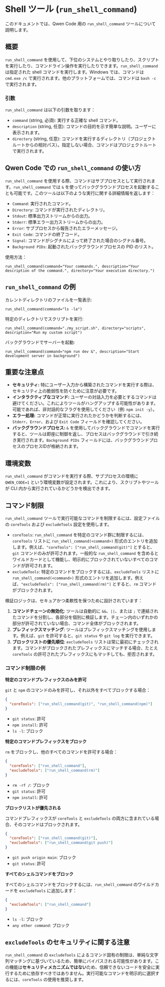 # Shell ツール (`run_shell_command`)

このドキュメントでは、Qwen Code 用の `run_shell_command` ツールについて説明します。

## 概要

`run_shell_command` を使用して、下位のシステムとやり取りしたり、スクリプトを実行したり、コマンドライン操作を実行したりできます。`run_shell_command` は指定された shell コマンドを実行します。Windows では、コマンドは `cmd.exe /c` で実行されます。他のプラットフォームでは、コマンドは `bash -c` で実行されます。

### 引数

`run_shell_command` は以下の引数を取ります：

- `command` (string, 必須): 実行する正確な shell コマンド。
- `description` (string, 任意): コマンドの目的を示す簡単な説明。ユーザーに表示されます。
- `directory` (string, 任意): コマンドを実行するディレクトリ（プロジェクトルートからの相対パス）。指定しない場合、コマンドはプロジェクトルートで実行されます。

## Qwen Code での `run_shell_command` の使い方

`run_shell_command` を使用する際、コマンドはサブプロセスとして実行されます。`run_shell_command` では `&` を使ってバックグラウンドプロセスを起動することも可能です。このツールは以下のような実行に関する詳細情報を返します：

- `Command`: 実行されたコマンド。
- `Directory`: コマンドが実行されたディレクトリ。
- `Stdout`: 標準出力ストリームからの出力。
- `Stderr`: 標準エラー出力ストリームからの出力。
- `Error`: サブプロセスから報告されたエラーメッセージ。
- `Exit Code`: コマンドの終了コード。
- `Signal`: コマンドがシグナルによって終了された場合のシグナル番号。
- `Background PIDs`: 起動されたバックグラウンドプロセスの PID のリスト。

使用方法：

```
run_shell_command(command="Your commands.", description="Your description of the command.", directory="Your execution directory.")
```

## `run_shell_command` の例

カレントディレクトリのファイルを一覧表示:

```
run_shell_command(command="ls -la")
```

特定のディレクトリでスクリプトを実行:

```
run_shell_command(command="./my_script.sh", directory="scripts", description="Run my custom script")
```

バックグラウンドでサーバーを起動:

```
run_shell_command(command="npm run dev &", description="Start development server in background")
```

## 重要な注意点

- **セキュリティ:** 特にユーザー入力から構築されたコマンドを実行する際は、セキュリティ上の脆弱性を防ぐために注意が必要です。
- **インタラクティブなコマンド:** ユーザーの対話入力を必要とするコマンドは避けてください。これによりツールがハングアップする可能性があります。可能であれば、非対話的なフラグを使用してください（例: `npm init -y`）。
- **エラー処理:** コマンドが正常に実行されたかどうかを判断するには、`Stderr`、`Error`、および `Exit Code` フィールドを確認してください。
- **バックグラウンドプロセス:** `&` を使用してバックグラウンドでコマンドを実行すると、ツールは即座に制御を返し、プロセスはバックグラウンドで引き続き実行されます。`Background PIDs` フィールドには、バックグラウンドプロセスのプロセスIDが格納されます。

## 環境変数

`run_shell_command` がコマンドを実行する際、サブプロセスの環境に `QWEN_CODE=1` という環境変数が設定されます。これにより、スクリプトやツールが CLI 内から実行されているかどうかを検出できます。

## コマンド制限

`run_shell_command` ツールで実行可能なコマンドを制限するには、設定ファイルの `coreTools` および `excludeTools` 設定を使用します。

- `coreTools`: `run_shell_command` を特定のコマンド群に制限するには、`coreTools` リストに `run_shell_command(<command>)` 形式のエントリを追加します。例えば、`"coreTools": ["run_shell_command(git)"]` とすると、`git` コマンドのみが許可されます。一般的な `run_shell_command` を含めるとワイルドカードとして機能し、明示的にブロックされていないすべてのコマンドが許可されます。
- `excludeTools`: 特定のコマンドをブロックするには、`excludeTools` リストに `run_shell_command(<command>)` 形式のエントリを追加します。例えば、`"excludeTools": ["run_shell_command(rm)"]` とすると、`rm` コマンドがブロックされます。

検証ロジックは、セキュアかつ柔軟性を保つために設計されています：

1.  **コマンドチェーンの無効化**: ツールは自動的に `&&`、`||`、または `;` で連結されたコマンドを分割し、各部分を個別に検証します。チェーン内のいずれかの部分が許可されていない場合、コマンド全体がブロックされます。
2.  **プレフィックスマッチング**: ツールはプレフィックスマッチングを使用します。例えば、`git` を許可すると、`git status` や `git log` を実行できます。
3.  **ブロックリストの優先順位**: `excludeTools` リストは常に最初にチェックされます。コマンドがブロックされたプレフィックスにマッチする場合、たとえ `coreTools` の許可されたプレフィックスにもマッチしても、拒否されます。

### コマンド制限の例

**特定のコマンドプレフィックスのみを許可**

`git` と `npm` のコマンドのみを許可し、それ以外をすべてブロックする場合：

```json
{
  "coreTools": ["run_shell_command(git)", "run_shell_command(npm)"]
}
```

- `git status`: 許可
- `npm install`: 許可
- `ls -l`: ブロック

**特定のコマンドプレフィックスをブロック**

`rm` をブロックし、他のすべてのコマンドを許可する場合：

```json
{
  "coreTools": ["run_shell_command"],
  "excludeTools": ["run_shell_command(rm)"]
}
```

- `rm -rf /`: ブロック
- `git status`: 許可
- `npm install`: 許可

**ブロックリストが優先される**

コマンドプレフィックスが `coreTools` と `excludeTools` の両方に含まれている場合、そのコマンドはブロックされます。

```json
{
  "coreTools": ["run_shell_command(git)"],
  "excludeTools": ["run_shell_command(git push)"]
}
```

- `git push origin main`: ブロック
- `git status`: 許可

**すべてのシェルコマンドをブロック**

すべてのシェルコマンドをブロックするには、`run_shell_command` のワイルドカードを `excludeTools` に追加します：

```json
{
  "excludeTools": ["run_shell_command"]
}
```

- `ls -l`: ブロック
- `any other command`: ブロック

## `excludeTools` のセキュリティに関する注意

`run_shell_command` の `excludeTools` によるコマンド固有の制限は、単純な文字列マッチングに基づいているため、簡単にバイパスされる可能性があります。この機能は**セキュリティメカニズムではない**ため、信頼できないコードを安全に実行するために依存すべきではありません。実行可能なコマンドを明示的に選択するには、`coreTools` の使用を推奨します。